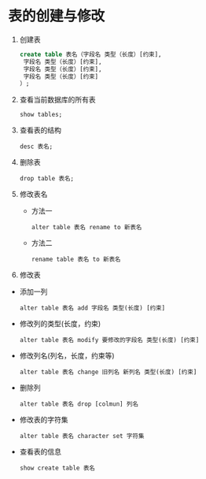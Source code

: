 # 表的创建与修改

1. 创建表

   ``` sql
   create table 表名（字段名 类型（长度）[约束],
   	字段名 类型（长度）[约束],
   	字段名 类型（长度）[约束],
   	字段名 类型（长度）[约束]
   ）;
   ```

2. 查看当前数据库的所有表

   `show tables;`

3. 查看表的结构

   `desc 表名;`

4. 删除表

   `drop table 表名;`

5. 修改表名

   * 方法一

     `alter table 表名 rename to 新表名`

   * 方法二

     `rename table 表名 to 新表名`

6. 修改表

* 添加一列

  `alter table 表名 add 字段名 类型(长度) [约束]`

* 修改列的类型(长度，约束)

  `alter table 表名 modify 要修改的字段名 类型(长度) [约束]`

* 修改列名(列名，长度，约束等)

  `alter table 表名 change 旧列名 新列名 类型(长度) [约束]`

* 删除列

  `alter table 表名 drop [colmun] 列名`

* 修改表的字符集

  `alter table 表名 character set 字符集`

* 查看表的信息

  `show create table 表名`

  

